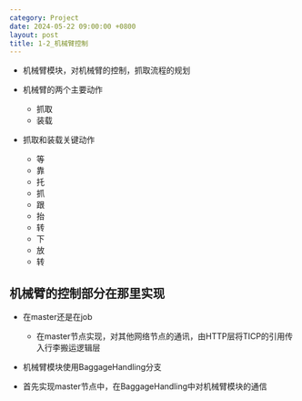 ```yaml
---
category: Project
date: 2024-05-22 09:00:00 +0800
layout: post
title: 1-2_机械臂控制
---
```


+ 机械臂模块，对机械臂的控制，抓取流程的规划
+ 机械臂的两个主要动作
  + 抓取
  + 装载

+ 抓取和装载关键动作
  + 等
  + 靠
  + 托
  + 抓
  + 跟
  + 抬
  + 转
  + 下
  + 放
  + 转

## 机械臂的控制部分在那里实现

+ 在master还是在job
  + 在master节点实现，对其他网络节点的通讯，由HTTP层将TICP的引用传入行李搬运逻辑层

+ 机械臂模块使用BaggageHandling分支

+ 首先实现master节点中，在BaggageHandling中对机械臂模块的通信